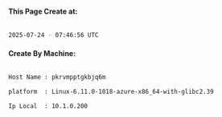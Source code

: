 
   
#### This Page Create at:

```bash

2025-07-24 - 07:46:56 UTC

```

#### Create By Machine:

```bash

Host Name : pkrvmpptgkbjq6m

platform  : Linux-6.11.0-1018-azure-x86_64-with-glibc2.39

Ip Local  : 10.1.0.200

```


